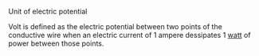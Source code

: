 Unit of electric potential

Volt is defined as the electric potential between
two points of the conductive wire when an electric current of 1 ampere
dessipates 1 [watt](crate::si::derived_units::Watt) of power between those points.